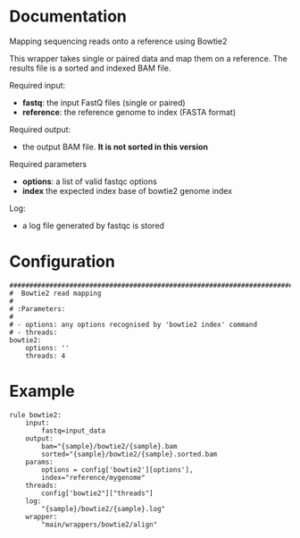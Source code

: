 # Documentation

Mapping sequencing reads onto a reference using Bowtie2

This wrapper takes single or paired data and map them on a reference. 
The results file is a sorted and indexed BAM file.

Required input:

- **fastq**: the input FastQ files (single or paired)
- **reference**: the reference genome to index (FASTA format)

Required output:

- the output BAM file. **It is not sorted in this version**
 
Required parameters

- **options**: a list of valid fastqc options
- **index** the expected index base of bowtie2 genome index

Log:

- a log file generated by fastqc is stored

# Configuration

    #############################################################################
    #  Bowtie2 read mapping
    #
    # :Parameters:
    #
    # - options: any options recognised by 'bowtie2 index' command
    # - threads: 
    bowtie2:
        options: ''
        threads: 4


# Example

    rule bowtie2:
        input:
            fastq=input_data
        output:
            bam="{sample}/bowtie2/{sample}.bam
            sorted="{sample}/bowtie2/{sample}.sorted.bam
        params:
            options = config['bowtie2'][options'],         
            index="reference/mygenome"
        threads:
            config['bowtie2"]["threads"]            
        log:
            "{sample}/bowtie2/{sample}.log"
        wrapper:
            "main/wrappers/bowtie2/align"

